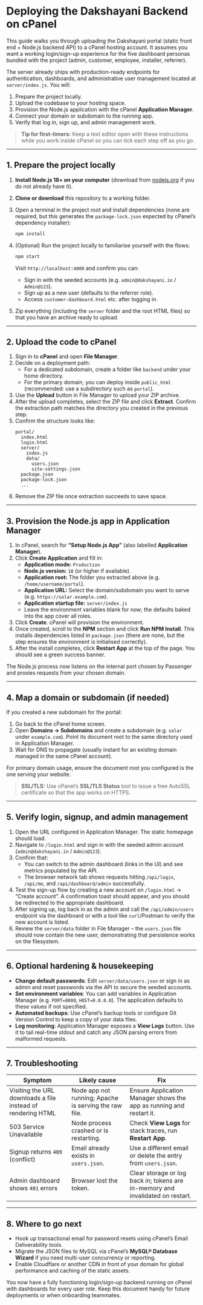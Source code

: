# Deploying the Dakshayani Backend on cPanel

This guide walks you through uploading the Dakshayani portal (static front end + Node.js backend API) to a cPanel hosting account. It assumes you want a working login/sign-up experience for the five dashboard personas bundled with the project (admin, customer, employee, installer, referrer).

The server already ships with production-ready endpoints for authentication, dashboards, and administrative user management located at `server/index.js`. You will:

1. Prepare the project locally.
2. Upload the codebase to your hosting space.
3. Provision the Node.js application with the cPanel **Application Manager**.
4. Connect your domain or subdomain to the running app.
5. Verify that log in, sign up, and admin management work.

> **Tip for first-timers:** Keep a text editor open with these instructions while you work inside cPanel so you can tick each step off as you go.

---

## 1. Prepare the project locally

1. **Install Node.js 18+ on your computer** (download from [nodejs.org](https://nodejs.org/) if you do not already have it).
2. **Clone or download** this repository to a working folder.
3. Open a terminal in the project root and install dependencies (none are required, but this generates the `package-lock.json` expected by cPanel’s dependency installer):
   ```bash
   npm install
   ```
4. (Optional) Run the project locally to familiarise yourself with the flows:
   ```bash
   npm start
   ```
   Visit `http://localhost:4000` and confirm you can:
   * Sign in with the seeded accounts (e.g. `admin@dakshayani.in` / `Admin@123`).
   * Sign up as a new user (defaults to the referrer role).
   * Access `customer-dashboard.html` etc. after logging in.

5. Zip everything (including the `server` folder and the root HTML files) so that you have an archive ready to upload.

---

## 2. Upload the code to cPanel

1. Sign in to **cPanel** and open **File Manager**.
2. Decide on a deployment path:
   * For a dedicated subdomain, create a folder like `backend` under your home directory.
   * For the primary domain, you can deploy inside `public_html` (recommended: use a subdirectory such as `portal`).
3. Use the **Upload** button in File Manager to upload your ZIP archive.
4. After the upload completes, select the ZIP file and click **Extract**. Confirm the extraction path matches the directory you created in the previous step.
5. Confirm the structure looks like:
   ```
   portal/
     index.html
     login.html
     server/
       index.js
       data/
         users.json
         site-settings.json
     package.json
     package-lock.json
     ...
   ```
6. Remove the ZIP file once extraction succeeds to save space.

---

## 3. Provision the Node.js app in Application Manager

1. In cPanel, search for **“Setup Node.js App”** (also labelled **Application Manager**).
2. Click **Create Application** and fill in:
   * **Application mode:** `Production`
   * **Node.js version:** `18` (or higher if available).
   * **Application root:** The folder you extracted above (e.g. `/home/username/portal`).
   * **Application URL:** Select the domain/subdomain you want to serve (e.g. `https://solar.example.com`).
   * **Application startup file:** `server/index.js`
   * Leave the environment variables blank for now; the defaults baked into the app cover all roles.
3. Click **Create**. cPanel will provision the environment.
4. Once created, scroll to the **NPM** section and click **Run NPM Install**. This installs dependencies listed in `package.json` (there are none, but the step ensures the environment is initialised correctly).
5. After the install completes, click **Restart App** at the top of the page. You should see a green success banner.

The Node.js process now listens on the internal port chosen by Passenger and proxies requests from your chosen domain.

---

## 4. Map a domain or subdomain (if needed)

If you created a new subdomain for the portal:

1. Go back to the cPanel home screen.
2. Open **Domains → Subdomains** and create a subdomain (e.g. `solar` under `example.com`). Point its document root to the same directory used in Application Manager.
3. Wait for DNS to propagate (usually instant for an existing domain managed in the same cPanel account).

For primary domain usage, ensure the document root you configured is the one serving your website.

> **SSL/TLS:** Use cPanel’s **SSL/TLS Status** tool to issue a free AutoSSL certificate so that the app works on HTTPS.

---

## 5. Verify login, signup, and admin management

1. Open the URL configured in Application Manager. The static homepage should load.
2. Navigate to `/login.html` and sign in with the seeded admin account (`admin@dakshayani.in` / `Admin@123`).
3. Confirm that:
   * You can switch to the admin dashboard (links in the UI) and see metrics populated by the API.
   * The browser network tab shows requests hitting `/api/login`, `/api/me`, and `/api/dashboard/admin` successfully.
4. Test the sign-up flow by creating a new account on `/login.html` → “Create account”. A confirmation toast should appear, and you should be redirected to the appropriate dashboard.
5. After signing up, log back in as the admin and call the `/api/admin/users` endpoint via the dashboard or with a tool like `curl`/Postman to verify the new account is listed.
6. Review the `server/data` folder in File Manager – the `users.json` file should now contain the new user, demonstrating that persistence works on the filesystem.

---

## 6. Optional hardening & housekeeping

* **Change default passwords**: Edit `server/data/users.json` or sign in as admin and reset passwords via the API to secure the seeded accounts.
* **Set environment variables**: You can add variables in Application Manager (e.g. `PORT=8080`, `HOST=0.0.0.0`). The application defaults to these values if not specified.
* **Automated backups**: Use cPanel’s backup tools or configure Git Version Control to keep a copy of your data files.
* **Log monitoring**: Application Manager exposes a **View Logs** button. Use it to tail real-time stdout and catch any JSON parsing errors from malformed requests.

---

## 7. Troubleshooting

| Symptom | Likely cause | Fix |
| --- | --- | --- |
| Visiting the URL downloads a file instead of rendering HTML | Node app not running; Apache is serving the raw file. | Ensure Application Manager shows the app as running and restart it. |
| 503 Service Unavailable | Node process crashed or is restarting. | Check **View Logs** for stack traces, run **Restart App**. |
| Signup returns `409` (conflict) | Email already exists in `users.json`. | Use a different email or delete the entry from `users.json`. |
| Admin dashboard shows `401` errors | Browser lost the token. | Clear storage or log back in; tokens are in-memory and invalidated on restart. |

---

## 8. Where to go next

* Hook up transactional email for password resets using cPanel’s Email Deliverability tools.
* Migrate the JSON files to MySQL via cPanel’s **MySQL® Database Wizard** if you need multi-user concurrency or reporting.
* Enable Cloudflare or another CDN in front of your domain for global performance and caching of the static assets.

You now have a fully functioning login/sign-up backend running on cPanel with dashboards for every user role. Keep this document handy for future deployments or when onboarding teammates.
